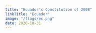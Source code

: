 ```yaml
---
title: "Ecuador's Constitution of 2008"
linkTitle: "Ecuador"
image: "/flags/ec.png"
date: 2020-10-31
---
```



